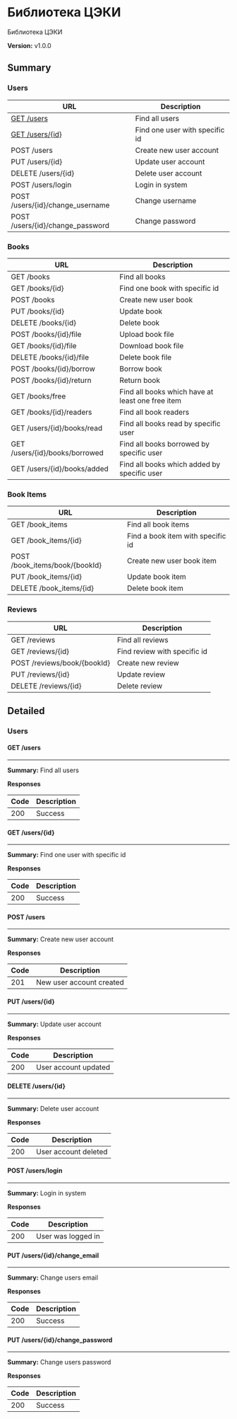 Библиотека ЦЭКИ
===============
Библиотека ЦЭКИ

**Version:** v1.0.0

## Summary
### Users

| URL  | Description |
| ---  | ----------- |
| [GET /users](#get-users)  | Find all users |
| [GET /users/{id}](#get-users-id) | Find one user with specific id |
| POST /users | Create new user account |
| PUT /users/{id} | Update user account |
| DELETE /users/{id} | Delete user account |
| POST /users/login | Login in system |
| POST /users/{id}/change_username | Change username |
| POST /users/{id}/change_password | Change password |

### Books

| URL  | Description |
| ---  | ----------- |
| GET /books  | Find all books |
| GET /books/{id} | Find one book with specific id |
| POST /books | Create new user book |
| PUT /books/{id} | Update book |
| DELETE /books/{id} | Delete book |
| POST /books/{id}/file | Upload book file |
| GET /books/{id}/file | Download book file |
| DELETE /books/{id}/file | Delete book file |
| POST /books/{id}/borrow | Borrow book |
| POST /books/{id}/return | Return book |
| GET /books/free | Find all books which have at least one free item |
| GET /books/{id}/readers | Find all book readers |
| GET /users/{id}/books/read | Find all books read by specific user |
| GET /users/{id}/books/borrowed | Find all books borrowed by specific user |
| GET /users/{id}/books/added | Find all books which added by specific user |

### Book Items

| URL  | Description |
| ---  | ----------- |
| GET /book_items  | Find all book items |
| GET /book_items/{id} | Find a book item with specific id |
| POST /book_items/book/{bookId} | Create new user book item |
| PUT /book_items/{id} | Update book item |
| DELETE /book_items/{id} | Delete book item |

### Reviews

| URL  | Description |
| ---  | ----------- |
| GET /reviews  | Find all reviews |
| GET /reviews/{id} | Find review with specific id |
| POST /reviews/book/{bookId} | Create new review |
| PUT /reviews/{id} | Update review |
| DELETE /reviews/{id} | Delete review |

## Detailed 
### Users

#### GET /users
---
**Summary:** Find all users

**Responses**

| Code | Description |
| ---- | ----------- |
| 200 | Success |

#### GET /users/{id}
---
**Summary:** Find one user with specific id

**Responses**

| Code | Description |
| ---- | ----------- |
| 200 | Success |

#### POST /users
---
**Summary:** Create new user account

**Responses**

| Code | Description |
| ---- | ----------- |
| 201 | New user account created |

#### PUT /users/{id}
---
**Summary:** Update user account

**Responses**

| Code | Description |
| ---- | ----------- |
| 200 | User account updated |

#### DELETE /users/{id}
---
**Summary:** Delete user account

**Responses**

| Code | Description |
| ---- | ----------- |
| 200 | User account deleted |

#### POST /users/login
---
**Summary:** Login in system

**Responses**

| Code | Description |
| ---- | ----------- |
| 200 | User was logged in |

#### PUT /users/{id}/change_email
---
**Summary:** Change users email

**Responses**

| Code | Description |
| ---- | ----------- |
| 200 | Success |

#### PUT /users/{id}/change_password
---
**Summary:** Change users password

**Responses**

| Code | Description |
| ---- | ----------- |
| 200 | Success |
